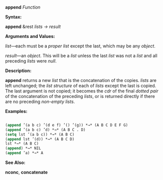 **append** *Function* 



**Syntax:** 



**append** &amp;rest *lists → result* 



**Arguments and Values:** 



*list*—each must be a *proper list* except the last, which may be any *object*. 







 



 



*result*—an *object*. This will be a *list* unless the last *list* was not a *list* and all preceding *lists* were *null*. 



**Description:** 



**append** returns a new *list* that is the concatenation of the copies. *lists* are left unchanged; the *list structure* of each of *lists* except the last is copied. The last argument is not copied; it becomes the *cdr* of the final *dotted pair* of the concatenation of the preceding *lists*, or is returned directly if there are no preceding *non-empty lists*. 



**Examples:**
```lisp
 
(append ’(a b c) ’(d e f) ’() ’(g)) *→* (A B C D E F G) 
(append ’(a b c) ’d) *→* (A B C . D) 
(setq lst ’(a b c)) *→* (A B C) 
(append lst ’(d)) *→* (A B C D) 
lst *→* (A B C) 
(append) *→* NIL 
(append ’a) *→* A 

```
**See Also:** 



**nconc**, **concatenate** 




